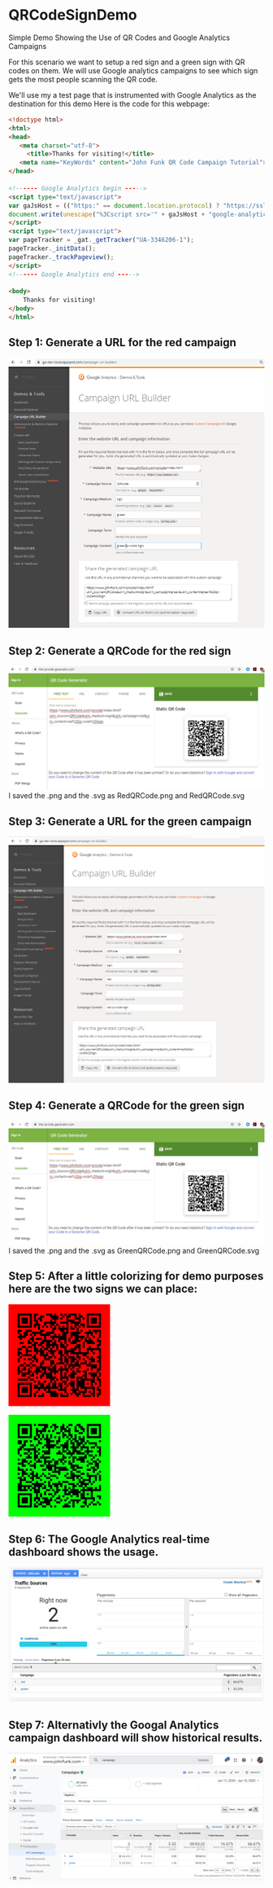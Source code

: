 # QRCodeSignDemo
Simple Demo Showing the Use of QR Codes and Google Analytics Campaigns


For this scenario we want to setup a red sign and a green sign with QR codes on them.  We will use Google analytics campaigns to see which sign gets the most people scanning the QR code.

We'll use my a test page that is instrumented with Google Analytics as the destination for this demo
Here is the code for this webpage:
```html
<!doctype html>
<html>
<head>
   <meta charset="utf-8">
     <title>Thanks for visiting!</title>
   <meta name="KeyWords" content="John Funk QR Code Campaign Tutorial">
</head>

<!------ Google Analytics begin ----->
<script type="text/javascript">
var gaJsHost = (("https:" == document.location.protocol) ? "https://ssl." : "http://www.");
document.write(unescape("%3Cscript src='" + gaJsHost + "google-analytics.com/ga.js' type='text/javascript'%3E%3C/script%3E"));
</script>
<script type="text/javascript">
var pageTracker = _gat._getTracker("UA-3346206-1");
pageTracker._initData();
pageTracker._trackPageview();
</script>
<!------ Google Analytics end ----->    
    
<body>
    Thanks for visiting!
</body>
</html>

```

## Step 1:  Generate a URL for the red campaign
![Google Campaign Builder Red Campaign](CampaignBuilder_RedCampaign.png)

## Step 2: Generate a QRCode for the red sign
![QRCode Generator for Red Sign](QRCodeGenerator_GreenQRCode.png)
I saved the .png and the .svg as RedQRCode.png and RedQRCode.svg

## Step 3: Generate a URL for the green campaign
![Google Campaign Builder Green Campaign](CampaignBuilder_GreenCampaign.png)

## Step 4: Generate a QRCode for the green sign
![QRCode Generator for Green Sign](QRCodeGenerator_GreenQRCode.png)
I saved the .png and the .svg as GreenQRCode.png and GreenQRCode.svg

## Step 5: After a little colorizing for demo purposes here are the two signs we can place:
![Red Sign](RedRedQRCode.png)

![Green Sign](GreenGreenQRCode.png)

## Step 6: The Google Analytics real-time dashboard shows the usage. 
![Google Analytics Real-Time Dashboard](GoogleAnalyticsRealtimeDashboard.png)

## Step 7: Alternativly the Googal Analytics campaign dashboard will show historical results.
![Google Analytics Campaign Dashboard](GoogleAnalyticsCampaignDashboard.png)
